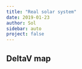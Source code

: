 ```yaml
---
title: "Real solar system"
date: 2019-01-23
author: Sol
sidebar: auto
project: false
---
```


## DeltaV map


<Media
    src="https://external-preview.redd.it/4O-OVVrsFb-opHZ_5l0eK2MRBPU3MxILIWBCU8rboDI.png?auto=webp&s=bac57b6c80469a17500e3382584c3fafc169d695"
    url="https://external-preview.redd.it/4O-OVVrsFb-opHZ_5l0eK2MRBPU3MxILIWBCU8rboDI.png?auto=webp&s=bac57b6c80469a17500e3382584c3fafc169d695"
    center="true"
/>

